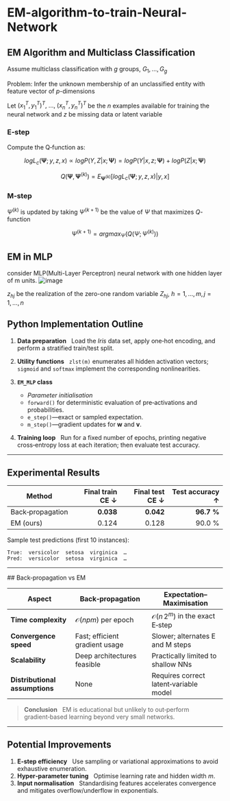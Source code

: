 # EM-algorithm-to-train-Neural-Network


## EM Algorithm and Multiclass Classification
Assume multiclass classification with $g$ groups, $G_1, ..., G_g$

Problem: Infer the unknown membership of an unclassified entity with feature vector of $p$-dimensions 

Let $(x_1^T, y_1^T)^T,\;\dots,\;(x_n^T, y_n^T)^T$ be the $n$ examples available for training the neural network and $z$ be missing data or latent variable



### E‑step

Compute the Q‑function as:

$$log L_c(\boldsymbol{\Psi};y,z,x) \propto log P(Y,Z|x;\boldsymbol{\Psi}) = log P(Y|x,z;\boldsymbol{\Psi}) + log P(Z|x;\boldsymbol{\Psi})$$

$$Q(\boldsymbol{\Psi},\boldsymbol{\Psi}^{(k)}) = E_{\boldsymbol{\Psi}^{(k)}}[log L_c(\boldsymbol{\Psi};y,z,x)|y,x]$$



### M‑step

$\Psi^{(k)}$ is updated by taking $\Psi^{(k+1)}$ be the value of $\Psi$ that maximizes $Q$-function

$$\Psi^{(k+1)} = argmax_{\Psi}(Q(\Psi;\Psi^{(k)}))$$

## EM in MLP
consider MLP(Multi-Layer Perceptron) neural network with one hidden layer of m units.
![image](https://github.com/user-attachments/assets/54cd486c-841e-4079-8696-966fda31ff42)

$z_{hj}$ be the realization of the zero-one random variable $Z_{hj}$, $h=1,...,m, j=1,...,n$



## Python Implementation Outline

1. **Data preparation**   Load the *Iris* data set, apply one‑hot
   encoding, and perform a stratified train/test split.
2. **Utility functions**   `zlst(m)` enumerates all hidden activation
   vectors; `sigmoid` and `softmax` implement the corresponding
   nonlinearities.
3. **`EM_MLP` class**

   * *Parameter initialisation*
   * `forward()` for deterministic evaluation of pre‑activations and
     probabilities.
   * `e_step()`—exact or sampled expectation.
   * `m_step()`—gradient updates for $\mathbf w$ and $\mathbf v$.
4. **Training loop**   Run for a fixed number of epochs, printing
   negative cross‑entropy loss at each iteration; then evaluate test
   accuracy.

---

## Experimental Results

| Method           | Final train CE ↓ | Final test CE ↓ | Test accuracy ↑ |
| ---------------- | ---------------: | --------------: | --------------: |
| Back‑propagation |        **0.038** |       **0.042** |      **96.7 %** |
| EM (ours)        |            0.124 |           0.128 |          90.0 % |

Sample test predictions (first 10 instances):

```
True:  versicolor  setosa  virginica  …
Pred:  versicolor  setosa  virginica  …
```

---

## Back‑propagation vs EM

| Aspect                         | Back‑propagation               | Expectation–Maximisation                   |
| ------------------------------ | ------------------------------ | ------------------------------------------ |
| **Time complexity**            | $\mathcal O(npm)$ per epoch    | $\mathcal O(n\,2^{m})$ in the exact E‑step |
| **Convergence speed**          | Fast; efficient gradient usage | Slower; alternates E and M steps           |
| **Scalability**                | Deep architectures feasible    | Practically limited to shallow NNs         |
| **Distributional assumptions** | None                           | Requires correct latent‑variable model     |

> **Conclusion**   EM is educational but unlikely to out‑perform
> gradient‑based learning beyond very small networks.

---

## Potential Improvements

1. **E‑step efficiency**   Use sampling or variational approximations to
   avoid exhaustive enumeration.
2. **Hyper‑parameter tuning**   Optimise learning rate and hidden width
   $m$.
3. **Input normalisation**   Standardising features accelerates
   convergence and mitigates overflow/underflow in exponentials.

